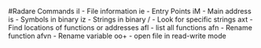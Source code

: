 #Radare Commands
iI - File information
ie - Entry Points
iM - Main address
is - Symbols in binary
iz - Strings in binary
/  - Look for specific strings
axt - Find locations of functions or addresses
afl - list all functions
afn - Rename function
afvn - Rename variable
oo+ - open file in read-write mode

